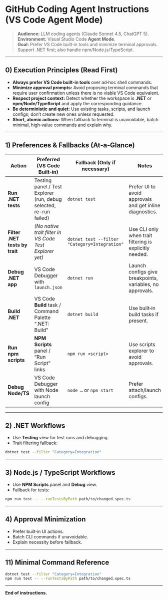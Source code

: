 # GitHub Coding Agent Instructions (VS Code Agent Mode)

> **Audience:** LLM coding agents (Claude Sonnet 4.5, ChatGPT 5).  
> **Environment:** Visual Studio Code **Agent Mode**.  
> **Goal:** Prefer VS Code built‑in tools and minimize terminal approvals. Support .NET first; also handle npm/Node.js/TypeScript.

---

## 0) Execution Principles (Read First)

- **Always prefer VS Code built‑in tools** over ad‑hoc shell commands.
- **Minimize approval prompts:** Avoid proposing terminal commands that require user confirmation unless there is no viable VS Code equivalent.
- **Respect project context:** Detect whether the workspace is **.NET** or **npm/Node/TypeScript** and apply the corresponding guidance.
- **Be deterministic and quiet:** Use existing tasks, scripts, and launch configs; don’t create new ones unless requested.
- **Short, atomic actions:** When fallback to terminal is unavoidable, batch minimal, high‑value commands and explain why.

---

## 1) Preferences & Fallbacks (At‑a‑Glance)

| Action | **Preferred (VS Code Built‑in)** | **Fallback (Only if necessary)** | Notes |
|---|---|---|---|
| **Run .NET tests** | Testing panel / Test Explorer (run, debug selected, re-run failed) | `dotnet test` | Prefer UI to avoid approvals and get inline diagnostics. |
| **Filter .NET tests by trait** | *(No native trait filter in VS Code Test Explorer yet)* | `dotnet test --filter "Category=Integration"` | Use CLI only when trait filtering is explicitly needed. |
| **Debug .NET app** | VS Code Debugger with `launch.json` | `dotnet run` | Launch configs give breakpoints, variables, no approvals. |
| **Build .NET** | VS Code **Build** task / Command Palette “.NET: Build” | `dotnet build` | Use built‑in build tasks if present. |
| **Run npm scripts** | **NPM Scripts** panel / “Run Script” links | `npm run <script>` | Use scripts explorer to avoid approvals. |
| **Debug Node/TS** | VS Code Debugger with Node launch config | `node …` or `npm start` | Prefer attach/launch configs. |

---

## 2) .NET Workflows
- Use **Testing** view for test runs and debugging.
- Trait filtering fallback:
```bash
dotnet test --filter "Category=Integration"
```

---

## 3) Node.js / TypeScript Workflows
- Use **NPM Scripts** panel and **Debug** view.
- Fallback for tests:
```bash
npm run test -- --runTestsByPath path/to/changed.spec.ts
```

---

## 4) Approval Minimization
- Prefer built‑in UI actions.
- Batch CLI commands if unavoidable.
- Explain necessity before fallback.

---

## 11) Minimal Command Reference
```bash
dotnet test --filter "Category=Integration"
npm run test -- --runTestsByPath path/to/changed.spec.ts
```

---

**End of instructions.**
